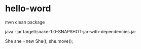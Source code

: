 # hello-word
mvn clean package

java -jar target\snake-1.0-SNAPSHOT-jar-with-dependencies.jar

She she =new She();
she.move();